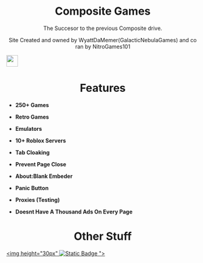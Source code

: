 <p align="center">

</p>

<h1 align="center">Composite Games</h1>
<p align="center">The Succesor to the previous Composite drive.</p>
<p align="Center">Site Created and owned by WyattDaMemer(GalacticNebulaGames) and co ran by NitroGames101</p>
<a href="hhttps://discord.gg/y3RaAxhaBt"><img height="30px"  src="https://img.shields.io/badge/Join%20The%20Discord!-brightgreen?style=for-the-badge&logo=discord&logoColor=white&labelColor=%233f4bd1&color=%235865F2"></a>




<h1 align="center">Features</h1>

- **250+ Games**
- **Retro Games**
- **Emulators**
- **10+ Roblox Servers**

- **Tab Cloaking**
- **Prevent Page Close**
- **About:Blank Embeder**
- **Panic Button**
- **Proxies (Testing)**

- **Doesnt Have A Thousand Ads On Every Page**

<h1 align="center">Other Stuff</h1>

<a href="https://www.youtube.com/@WyattDaMemer"><img height="30px" <img alt="Static Badge" src="https://img.shields.io/badge/Subscribe%2C%20WyattDaMemer%2C%20white">
"></a>








